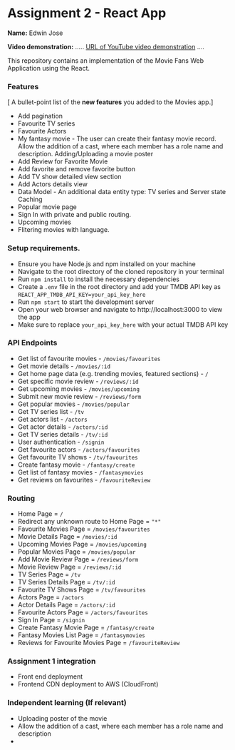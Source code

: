 # Assignment 2 - React App 

__Name:__ Edwin Jose

__Video demonstration:__ ..... [URL of YouTube video demonstration](https://youtu.be/your-video-url-here) ....

This repository contains an implementation of the Movie Fans Web Application using the React. 

### Features
[ A bullet-point list of the __new features__ you added to the Movies app.]

+ Add pagination
+ Favourite TV series  
+ Favourite Actors
+ My fantasy movie - The user can create their fantasy movie record. Allow the addition of a cast, where each member has a role name and description. Adding/Uploading a movie poster  
+ Add Review for Favorite Movie
+ Add favorite and remove favorite button  
+ Add TV show detailed view section
+ Add Actors details view
+ Data Model - An additional data entity type: TV series and Server state Caching  
+ Popular movie page
+ Sign In with private and public routing.
+ Upcoming movies
+ Flitering movies with language.


### Setup requirements.

+ Ensure you have Node.js and npm installed on your machine  
+ Navigate to the root directory of the cloned repository in your terminal  
+ Run `npm install` to install the necessary dependencies  
+ Create a `.env` file in the root directory and add your TMDB API key as `REACT_APP_TMDB_API_KEY=your_api_key_here`  
+ Run `npm start` to start the development server  
+ Open your web browser and navigate to http://localhost:3000 to view the app  
+ Make sure to replace `your_api_key_here` with your actual TMDB API key  

### API Endpoints

+ Get list of favourite movies - `/movies/favourites`
+ Get movie details - `/movies/:id`
+ Get home page data (e.g. trending movies, featured sections) - `/`
+ Get specific movie review - `/reviews/:id`
+ Get upcoming movies - `/movies/upcoming`
+ Submit new movie review - `/reviews/form`
+ Get popular movies - `/movies/popular`
+ Get TV series list - `/tv`
+ Get actors list - `/actors`
+ Get actor details - `/actors/:id`
+ Get TV series details - `/tv/:id`
+ User authentication - `/signin`
+ Get favourite actors - `/actors/favourites`
+ Get favourite TV shows - `/tv/favourites`
+ Create fantasy movie - `/fantasy/create`
+ Get list of fantasy movies - `/fantasymovies`
+ Get reviews on favourites - `/favouriteReview`

### Routing

+ Home Page = `/`
+ Redirect any unknown route to Home Page = `"*"`
+ Favourite Movies Page = `/movies/favourites`
+ Movie Details Page = `/movies/:id`
+ Upcoming Movies Page = `/movies/upcoming`
+ Popular Movies Page = `/movies/popular`
+ Add Movie Review Page = `/reviews/form`
+ Movie Review Page = `/reviews/:id`
+ TV Series Page = `/tv`
+ TV Series Details Page = `/tv/:id`
+ Favourite TV Shows Page = `/tv/favourites`
+ Actors Page = `/actors`
+ Actor Details Page = `/actors/:id`
+ Favourite Actors Page = `/actors/favourites`
+ Sign In Page = `/signin`
+ Create Fantasy Movie Page = `/fantasy/create`
+ Fantasy Movies List Page = `/fantasymovies`
+ Reviews for Favourite Movies Page = `/favouriteReview`


### Assignment 1 integration

+ Front end deployment  
+ Frontend CDN deployment to AWS (CloudFront)  

### Independent learning (If relevant)
  
+ Uploading poster of the movie 
+ Allow the addition of a cast, where each member has a role name and description  
+

